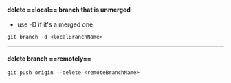 #### delete ==local== branch that is unmerged
- use -D if it's a merged one
```console
git branch -d <localBranchName> 
```
---
#### delete branch ==remotely==
```console
git push origin --delete <remoteBranchName>
```